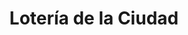 ---
title: "Lotería de la Ciudad"
url: /ciudad-autonoma-de-buenos-aires/loteria-de-la-ciudad-avenida-olivera/
shop: lotería
---